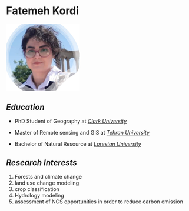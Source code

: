 # **Fatemeh Kordi** #

<img src="headshot.jpg" alt="drawing" width="200"/>


## *Education* ##

- PhD Student of Geography at [*Clark University*](https://www.clarku.edu/)

- Master of Remote sensing and GIS at [*Tehran University*](https://ut.ac.ir/en)

- Bachelor of Natural Resource at [*Lorestan University*](https://en.lu.ac.ir/)


## *Research Interests* ##
1. Forests and climate change
1. land use change modeling
1. crop classification
1. Hydrology modeling
1. assessment of NCS opportunities in order to reduce carbon emission

